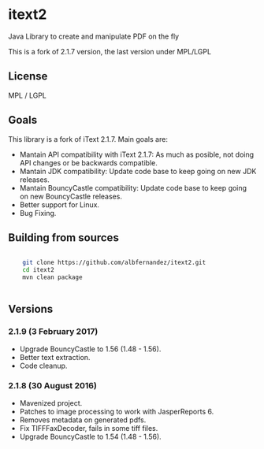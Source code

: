# itext2

Java Library to create and manipulate PDF on the fly

This is a fork of 2.1.7 version, the last version under MPL/LGPL

## License

MPL / LGPL

## Goals

This library is a fork of iText 2.1.7. Main goals are:

* Mantain API compatibility with iText 2.1.7: As much as posible, not doing API changes or be backwards compatible.
* Mantain JDK compatibility: Update code base to keep going on new JDK releases.
* Mantain BouncyCastle compatibility: Update code base to keep going on new BouncyCastle releases.
* Better support for Linux.
* Bug Fixing.



## Building from sources

```bash

    git clone https://github.com/albfernandez/itext2.git
    cd itext2
    mvn clean package
    
``` 

## Versions

### 2.1.9 (3 February 2017)
* Upgrade BouncyCastle to 1.56 (1.48 - 1.56).
* Better text extraction.
* Code cleanup.

### 2.1.8 (30 August 2016)

* Mavenized project.
* Patches to image processing to work with JasperReports 6.
* Removes metadata on generated pdfs.
* Fix TIFFFaxDecoder, fails in some tiff files.
* Upgrade BouncyCastle to 1.54 (1.48 - 1.56).

